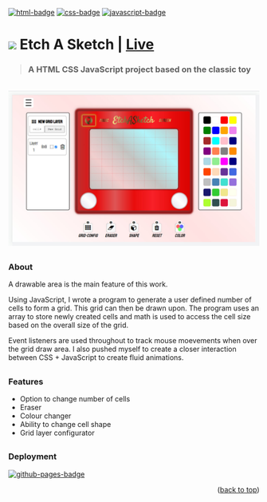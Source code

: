 <a name="readme-top"></a>
<a href="#"><img src="https://img.shields.io/badge/html5-%23E34F26.svg?style=for-the-badge&logo=html5&logoColor=white" alt="html-badge"/></a>
<a href="#"><img src="https://img.shields.io/badge/css3-%231572B6.svg?style=for-the-badge&logo=css3&logoColor=white" alt="css-badge"/></a>
<a href="#"><img src="https://img.shields.io/badge/javascript-%23323330.svg?style=for-the-badge&logo=javascript&logoColor=%23F7DF1E" alt="javascript-badge"/></a>
# <a href="#"><img src="etch-icon_32x32.ico" width="24"/></a> Etch A Sketch | <a href="https://mattxmade.github.io/odin-etch-a-sketch" target="_blank"> <strong>Live</strong></a>

> ### A HTML CSS JavaScript project based on the classic toy

<br>
<div align="center">
  <a href="#"><img src="docs/readme_hero.jpg" width="900"/></a>
  <br>
</div>

##

### About
A drawable area is the main feature of this work. 

Using JavaScript, I wrote a program to generate a user defined number of cells to form a grid. This grid can then be drawn upon. The program uses an array to store newly created cells and math is used to access the cell size based on the overall size of the grid. 

Event listeners are used throughout to track mouse moevements when over the grid draw area. I also pushed myself to create a closer interaction between CSS + JavaScript to create fluid animations.

##

### Features
<ul>
  <li>Option to change number of cells</li>
  <li>Eraser</li>
  <li>Colour changer</li>
  <li>Ability to change cell shape</li>
  <li>Grid layer configurator</li>
</ul>

##

### Deployment
<a href="#"><img src="https://img.shields.io/badge/github%20pages-121013?style=for-the-badge&logo=github&logoColor=white" alt="github-pages-badge"/></a>

<p align="right">(<a href="#readme-top">back to top</a>)</p>
